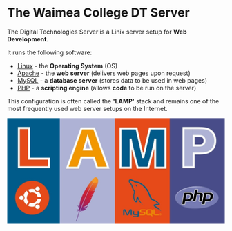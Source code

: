 # The Waimea College DT Server

The Digital Technologies Server is a Linix server setup for **Web Development**.

It runs the following software:

- [Linux][linux] - the **Operating System** (OS)
- [Apache][apache] - the **web server** (delivers web pages upon request)
- [MySQL][mysql] - a **database server** (stores data to be used in web pages)
- [PHP][php] - a **scripting engine** (allows **code** to be run on the server)

This configuration is often called the **'LAMP'** stack and remains one of the most frequently used web server setups on the Internet.

![LAMP stack](media/lamp.jpg)


[linux]: https://ubuntu.com/server
[apache]: https://httpd.apache.org/
[mysql]: https://www.mysql.com/
[php]: https://www.php.net/
